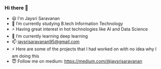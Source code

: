 ### Hi there 👋

- 😃 I'm Jaysri Saravanan
- 🔭 I’m currently studying B.tech Information Technology
- ⚡ Having great interest in hot technologies like AI and Data Science
- 🌱 I’m currently learning deep learning
- 📫 jaysrisaravanan95@gmail.com
- ⚡ Here are some of the projects that I had worked on with no idea why I am doing this
- 😇 Follow me on medium: https://medium.com/@jaysrisaravanan
